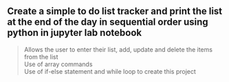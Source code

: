 ## Create a simple to do list tracker and print the list at the end of the day in sequential order using python in jupyter lab notebook 
> Allows the user to enter their list, add, update and delete the items from the list \
> Use of array commands \
> Use of if-else statement and while loop to create this project
